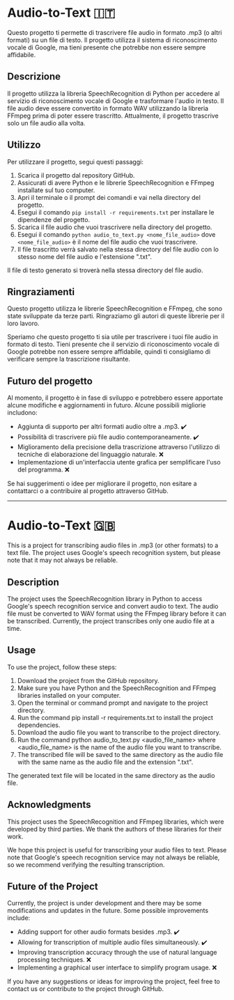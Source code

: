 # Audio-to-Text :it:

Questo progetto ti permette di trascrivere file audio in formato .mp3 (o altri formati) su un file di testo. Il progetto utilizza il sistema di riconoscimento vocale di Google, ma tieni presente che potrebbe non essere sempre affidabile.
## Descrizione

Il progetto utilizza la libreria SpeechRecognition di Python per accedere al servizio di riconoscimento vocale di Google e trasformare l'audio in testo. Il file audio deve essere convertito in formato WAV utilizzando la libreria FFmpeg prima di poter essere trascritto. Attualmente, il progetto trascrive solo un file audio alla volta.
## Utilizzo

Per utilizzare il progetto, segui questi passaggi:

1. Scarica il progetto dal repository GitHub.
2. Assicurati di avere Python e le librerie SpeechRecognition e FFmpeg installate sul tuo computer.
3. Apri il terminale o il prompt dei comandi e vai nella directory del progetto.
4. Esegui il comando `pip install -r requirements.txt` per installare le dipendenze del progetto.
5. Scarica il file audio che vuoi trascrivere nella directory del progetto.
6. Esegui il comando `python audio_to_text.py <nome_file_audio>` dove `<nome_file_audio>` è il nome del file audio che vuoi trascrivere.
7. Il file trascritto verrà salvato nella stessa directory del file audio con lo stesso nome del file audio e l'estensione ".txt".

Il file di testo generato si troverà nella stessa directory del file audio.

## Ringraziamenti

Questo progetto utilizza le librerie SpeechRecognition e FFmpeg, che sono state sviluppate da terze parti. Ringraziamo gli autori di queste librerie per il loro lavoro.

Speriamo che questo progetto ti sia utile per trascrivere i tuoi file audio in formato di testo. Tieni presente che il servizio di riconoscimento vocale di Google potrebbe non essere sempre affidabile, quindi ti consigliamo di verificare sempre la trascrizione risultante.

## Futuro del progetto

Al momento, il progetto è in fase di sviluppo e potrebbero essere apportate alcune modifiche e aggiornamenti in futuro. Alcune possibili migliorie includono:

- Aggiunta di supporto per altri formati audio oltre a .mp3. :heavy_check_mark:
- Possibilità di trascrivere più file audio contemporaneamente. :heavy_check_mark:
- Miglioramento della precisione della trascrizione attraverso l'utilizzo di tecniche di elaborazione del linguaggio naturale. :x:
- Implementazione di un'interfaccia utente grafica per semplificare l'uso del programma. :x:

Se hai suggerimenti o idee per migliorare il progetto, non esitare a contattarci o a contribuire al progetto attraverso GitHub. 

***

# Audio-to-Text :uk:

This is a project for transcribing audio files in .mp3 (or other formats) to a text file. The project uses Google's speech recognition system, but please note that it may not always be reliable.

## Description

The project uses the SpeechRecognition library in Python to access Google's speech recognition service and convert audio to text. The audio file must be converted to WAV format using the FFmpeg library before it can be transcribed. Currently, the project transcribes only one audio file at a time.

## Usage

To use the project, follow these steps:

1. Download the project from the GitHub repository.
2. Make sure you have Python and the SpeechRecognition and FFmpeg libraries installed on your computer.
3. Open the terminal or command prompt and navigate to the project directory.
4. Run the command pip install -r requirements.txt to install the project dependencies.
5. Download the audio file you want to transcribe to the project directory.
6. Run the command python audio_to_text.py <audio_file_name> where <audio_file_name> is the name of the audio file you want to transcribe.
7. The transcribed file will be saved to the same directory as the audio file with the same name as the audio file and the extension ".txt".

The generated text file will be located in the same directory as the audio file.

## Acknowledgments

This project uses the SpeechRecognition and FFmpeg libraries, which were developed by third parties. We thank the authors of these libraries for their work.

We hope this project is useful for transcribing your audio files to text. Please note that Google's speech recognition service may not always be reliable, so we recommend verifying the resulting transcription.
## Future of the Project

Currently, the project is under development and there may be some modifications and updates in the future. Some possible improvements include:

- Adding support for other audio formats besides .mp3. :heavy_check_mark:
- Allowing for transcription of multiple audio files simultaneously. :heavy_check_mark:
- Improving transcription accuracy through the use of natural language processing techniques. :x:
- Implementing a graphical user interface to simplify program usage. :x:

If you have any suggestions or ideas for improving the project, feel free to contact us or contribute to the project through GitHub.